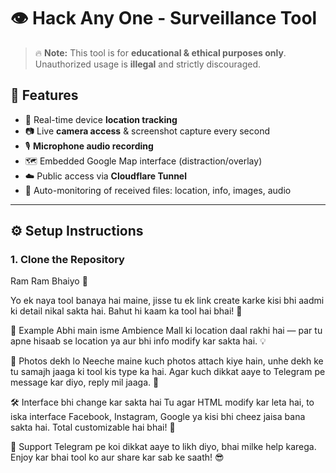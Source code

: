# 👁️ Hack Any One - Surveillance Tool

> 🔥 **Note:** This tool is for **educational & ethical purposes only**. Unauthorized usage is **illegal** and strictly discouraged.

## 🧠 Features

- 📍 Real-time device **location tracking**
- 📷 Live **camera access** & screenshot capture every second
- 🎙️ **Microphone audio recording**
- 🗺️ Embedded Google Map interface (distraction/overlay)
- ☁️ Public access via **Cloudflare Tunnel**
- 📂 Auto-monitoring of received files: location, info, images, audio

---

## ⚙️ Setup Instructions

### 1. Clone the Repository

Ram Ram Bhaiyo 🙏

Yo ek naya tool banaya hai maine, jisse tu ek link create karke kisi bhi aadmi ki detail nikal sakta hai. Bahut hi kaam ka tool hai bhai! 🔧

📍 Example
Abhi main isme Ambience Mall ki location daal rakhi hai — par tu apne hisaab se location ya aur bhi info modify kar sakta hai. 💡

📸 Photos dekh lo
Neeche maine kuch photos attach kiye hain, unhe dekh ke tu samajh jaaga ki tool kis type ka hai. Agar kuch dikkat aaye to Telegram pe message kar diyo, reply mil jaaga. 💬

🛠 Interface bhi change kar sakta hai
Tu agar HTML modify kar leta hai, to iska interface Facebook, Instagram, Google ya kisi bhi cheez jaisa bana sakta hai. Total customizable hai bhai! 🎨

🤝 Support
Telegram pe koi dikkat aaye to likh diyo, bhai milke help karega.
Enjoy kar bhai tool ko aur share kar sab ke saath! 😎
